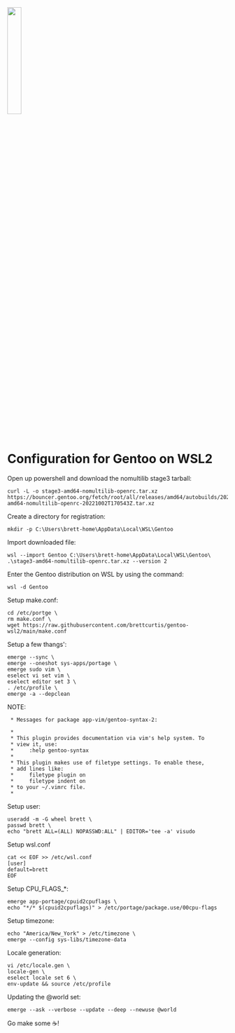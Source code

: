 <img src="https://user-images.githubusercontent.com/1610100/194944104-53a1b3f0-81c5-4759-835d-9b3a8608f38e.png" width=25% height=25%>

# Configuration for Gentoo on WSL2

Open up powershell and download the nomultilib stage3 tarball:

```none
curl -L -o stage3-amd64-nomultilib-openrc.tar.xz https://bouncer.gentoo.org/fetch/root/all/releases/amd64/autobuilds/20221002T170543Z/stage3-amd64-nomultilib-openrc-20221002T170543Z.tar.xz
```

Create a directory for registration:

```none
mkdir -p C:\Users\brett-home\AppData\Local\WSL\Gentoo
```

Import downloaded file:

```none
wsl --import Gentoo C:\Users\brett-home\AppData\Local\WSL\Gentoo\ .\stage3-amd64-nomultilib-openrc.tar.xz --version 2
```

Enter the Gentoo distribution on WSL by using the command:

```none
wsl -d Gentoo
```

Setup make.conf:

```none
cd /etc/portge \
rm make.conf \
wget https://raw.githubusercontent.com/brettcurtis/gentoo-wsl2/main/make.conf
```

Setup a few thangs':

```none
emerge --sync \
emerge --oneshot sys-apps/portage \
emerge sudo vim \
eselect vi set vim \
eselect editor set 3 \
. /etc/profile \
emerge -a --depclean
```

NOTE:

```none
 * Messages for package app-vim/gentoo-syntax-2:

 *
 * This plugin provides documentation via vim's help system. To
 * view it, use:
 *     :help gentoo-syntax
 *
 * This plugin makes use of filetype settings. To enable these,
 * add lines like:
 *     filetype plugin on
 *     filetype indent on
 * to your ~/.vimrc file.
 *
```

Setup user:

```none
useradd -m -G wheel brett \
passwd brett \
echo "brett ALL=(ALL) NOPASSWD:ALL" | EDITOR='tee -a' visudo
```

Setup wsl.conf

```none
cat << EOF >> /etc/wsl.conf
[user]
default=brett
EOF
```

Setup CPU_FLAGS_*:

```none
emerge app-portage/cpuid2cpuflags \
echo "*/* $(cpuid2cpuflags)" > /etc/portage/package.use/00cpu-flags
```

Setup timezone:

```none
echo "America/New_York" > /etc/timezone \
emerge --config sys-libs/timezone-data
```

Locale generation:

```none
vi /etc/locale.gen \
locale-gen \
eselect locale set 6 \
env-update && source /etc/profile
```

Updating the @world set:

```none
emerge --ask --verbose --update --deep --newuse @world
```

Go make some ☕!
